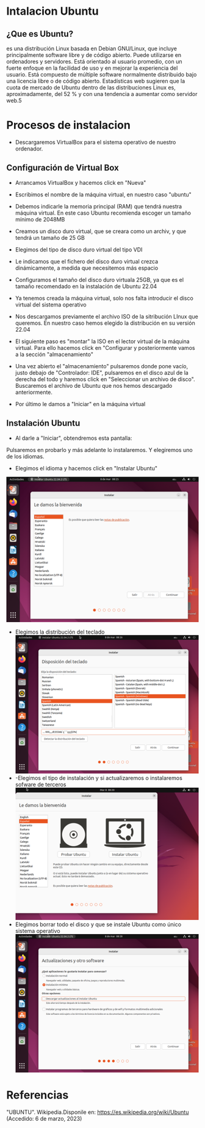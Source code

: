 # Intalacion Ubuntu
## ¿Que es Ubuntu?
  es una distribución Linux basada en Debian GNU/Linux, que incluye principalmente software libre y de código abierto. Puede utilizarse en ordenadores y servidores. Está orientado al usuario promedio, con un fuerte enfoque en la facilidad de uso y en mejorar la experiencia del usuario. Está compuesto de múltiple software normalmente distribuido bajo una licencia libre o de código abierto. Estadísticas web sugieren que la cuota de mercado de Ubuntu dentro de las distribuciones Linux es, aproximadamente, del 52 % y con una tendencia a aumentar como servidor web.5
  # Procesos de instalacion
  
  - Descargaremos VirtualBox para el sistema operativo de nuestro ordenador.
  ## Configuración de Virtual Box
  
  - Arrancamos VirtualBox y hacemos click en "Nueva"
  
  - Escribimos el nombre de la máquina virtual, en nuestro caso "ubuntu"
  
  - Debemos indicarle la memoria principal (RAM) que tendrá nuestra máquina virtual. En este caso Ubuntu recomienda escoger un tamaño mínimo de 2048MB 
  
  - Creamos un disco duro virtual, que se creara como un archiv, y que tendrá un tamaño de 25 GB
  - Elegimos del tipo de disco duro virtual del tipo VDI
  - Le indicamos que el fichero del disco duro virtual crezca dinámicamente, a medida que necesitemos más espacio
  - Configuramos el tamaño del disco duro virtuala 25GB, ya que es el tamaño recomendado en la instalación de Ubuntu 22.04
  - Ya tenemos creada la máquina virtual, solo nos falta introducir el disco virtual del sistema operativo
  - Nos descargamos previamente el archivo ISO de la sitribución LInux que queremos. En nuestro caso hemos elegido la distribución en su versión 22.04
  - El siguiente paso es "montar" la ISO en el lector virtual de la máquina virtual. Para ello hacemos click en "Configurar y posteriormente vamos a la sección "almacenamiento"
  - Una vez abierto el "almacenamiento" pulsaremos donde pone vacío, justo debajo de "Controlador: IDE", pulsaremos en el disco azul de la derecha del todo y haremos click en "Seleccionar un archivo de disco". Buscaremos el archivo de Ubuntu que nos hemos descargado anteriormente.
  - Por último le damos a "Iniciar" en la máquina virtual 
  
  
  ## Instalación Ubuntu
  - Al darle a "Iniciar", obtendremos esta pantalla: 
 
  Pulsaremos en probarlo y más adelante lo instalaremos. Y elegiremos uno de los idiomas.
  
  - Elegimos el idioma y hacemos click en "Instalar Ubuntu"
  
  ![cap 4](./cap_4.png)
  
  - Elegimos la distribución del teclado
   ![cap 5](./cap5.png)
  - -Elegimos el tipo de instalación y si actualizaremos o instalaremos sofware de terceros
   ![cap 2](./cap2.png)
  - Elegimos borrar todo el disco y que se instale Ubuntu como único sistema operativo
   ![cap 6](./cap6.png)
# Referencias
  "UBUNTU". Wikipedia.Disponile en: https://es.wikipedia.org/wiki/Ubuntu (Accedido: 6 de marzo, 2023)
